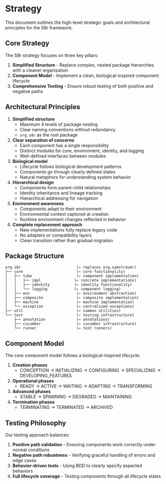 <!--
Copyright (c) 2025 Eric C. Mumford (@heymumford)

This software was developed with analytical assistance from AI tools 
including Claude 3.7 Sonnet, Claude Code, and Google Gemini Deep Research,
which were used as paid services. All intellectual property rights 
remain exclusively with the copyright holder listed above.

Licensed under the Mozilla Public License 2.0
-->


# Strategy

This document outlines the high-level strategic goals and architectural principles for the S8r framework.

## Core Strategy

The S8r strategy focuses on three key pillars:

1. **Simplified Structure** - Replace complex, nested package hierarchies with a cleaner organization
2. **Component Model** - Implement a clean, biological-inspired component lifecycle
3. **Comprehensive Testing** - Ensure robust testing of both positive and negative paths

## Architectural Principles

1. **Simplified structure**
   - Maximum 4 levels of package nesting
   - Clear naming conventions without redundancy
   - `org.s8r` as the root package
2. **Clear separation of concerns**
   - Each component has a single responsibility
   - Distinct modules for core, environment, identity, and logging
   - Well-defined interfaces between modules
3. **Biological model**
   - Lifecycle follows biological development patterns
   - Components go through clearly defined states
   - Natural metaphors for understanding system behavior
4. **Hierarchical design**
   - Components form parent-child relationships
   - Identity inheritance and lineage tracking
   - Hierarchical addressing for navigation
5. **Environment awareness**
   - Components adapt to their environment
   - Environmental context captured at creation
   - Runtime environment changes reflected in behavior
6. **Complete replacement approach**
   - New implementations fully replace legacy code
   - No adapters or compatibility layers
   - Clean transition rather than gradual migration

## Package Structure

```
org.s8r                         (← replaces org.samstraumr)
├── core                        (← core functionality)
│   ├── tube                    (← component implementation)
│   │   ├── impl               (← concrete implementations)
│   │   ├── identity           (← identity functionality)
│   │   └── logging            (← component logging)
│   ├── env                     (← environment abstraction)
│   ├── composite               (← composite implementation)
│   ├── machine                 (← machine implementation)
│   └── exception               (← centralized exceptions)
├── util                        (← common utilities)
└── test                        (← testing infrastructure)
    ├── annotation              (← annotations)
    ├── cucumber                (← cucumber infrastructure)
    └── runner                  (← test runners)
```

## Component Model

The core component model follows a biological-inspired lifecycle:

1. **Creation phases**
   - CONCEPTION → INITIALIZING → CONFIGURING → SPECIALIZING → DEVELOPING_FEATURES
2. **Operational phases**
   - READY → ACTIVE → WAITING → ADAPTING → TRANSFORMING
3. **Advanced phases**
   - STABLE → SPAWNING → DEGRADED → MAINTAINING
4. **Termination phases**
   - TERMINATING → TERMINATED → ARCHIVED

## Testing Philosophy

Our testing approach balances:

1. **Positive path validation** - Ensuring components work correctly under normal conditions
2. **Negative path robustness** - Verifying graceful handling of errors and edge cases
3. **Behavior-driven tests** - Using BDD to clearly specify expected behaviors
4. **Full lifecycle coverage** - Testing components through all lifecycle states

